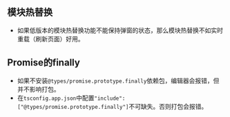 ## 模块热替换
* 如果低版本的模块热替换功能不能保持弹窗的状态，那么模块热替换不如实时重载（刷新页面）好用。

## Promise的finally
* 如果不安装`@types/promise.prototype.finally`依赖包，编辑器会报错，但并不影响打包。
* 在`tsconfig.app.json`中配置`"include": ["@types/promise.prototype.finally"]`不可缺失。否则打包会报错。

